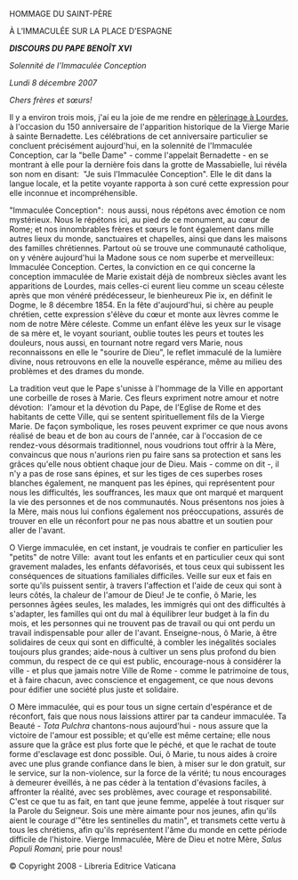 HOMMAGE DU SAINT-PÈRE

À L’IMMACULÉE SUR LA PLACE D'ESPAGNE

***DISCOURS DU PAPE BENOÎT XVI***

*Solennité de l’Immaculée Conception*

*Lundi 8 décembre 2007*

*Chers frères et sœurs!*

Il y a environ trois mois, j'ai eu la joie de me rendre en [pèlerinage à Lourdes](/content/benedict-xvi/fr/travels/2008/index_francia.html), à l'occasion du 150 anniversaire de l'apparition historique de la Vierge Marie à sainte Bernadette. Les célébrations de cet anniversaire particulier se concluent précisément aujourd'hui, en la solennité de l'Immaculée Conception, car la "belle Dame" - comme l'appelait Bernadette - en se montrant à elle pour la dernière fois dans la grotte de Massabielle, lui révéla son nom en disant:  "Je suis l'Immaculée Conception". Elle le dit dans la langue locale, et la petite voyante rapporta à son curé cette expression pour elle inconnue et incompréhensible.

"Immaculée Conception":  nous aussi, nous répétons avec émotion ce nom mystérieux. Nous le répétons ici, au pied de ce monument, au cœur de Rome; et nos innombrables frères et sœurs le font également dans mille autres lieux du monde, sanctuaires et chapelles, ainsi que dans les maisons des familles chrétiennes. Partout où se trouve une communauté catholique, on y vénère aujourd'hui la Madone sous ce nom superbe et merveilleux:  Immaculée Conception. Certes, la conviction en ce qui concerne la conception immaculée de Marie existait déjà de nombreux siècles avant les apparitions de Lourdes, mais celles-ci eurent lieu comme un sceau céleste après que mon vénéré prédécesseur, le bienheureux Pie ix, en définit le Dogme, le 8 décembre 1854. En la fête d'aujourd'hui, si chère au peuple chrétien, cette expression s'élève du cœur et monte aux lèvres comme le nom de notre Mère céleste. Comme un enfant élève les yeux sur le visage de sa mère et, le voyant souriant, oublie toutes les peurs et toutes les douleurs, nous aussi, en tournant notre regard vers Marie, nous reconnaissons en elle le "sourire de Dieu", le reflet immaculé de la lumière divine, nous retrouvons en elle la nouvelle espérance, même au milieu des problèmes et des drames du monde.

La tradition veut que le Pape s'unisse à l'hommage de la Ville en apportant une corbeille de roses à Marie. Ces fleurs expriment notre amour et notre dévotion:  l'amour et la dévotion du Pape, de l'Eglise de Rome et des habitants de cette Ville, qui se sentent spirituellement fils de la Vierge Marie. De façon symbolique, les roses peuvent exprimer ce que nous avons réalisé de beau et de bon au cours de l'année, car à l'occasion de ce rendez-vous désormais traditionnel, nous voudrions tout offrir à la Mère, convaincus que nous n'aurions rien pu faire sans sa protection et sans les grâces qu'elle nous obtient chaque jour de Dieu. Mais - comme on dit -, il n'y a pas de rose sans épines, et sur les tiges de ces superbes roses blanches également, ne manquent pas les épines, qui représentent pour nous les difficultés, les souffrances, les maux que ont marqué et marquent la vie des personnes et de nos communautés. Nous présentons nos joies à la Mère, mais nous lui confions également nos préoccupations, assurés de trouver en elle un réconfort pour ne pas nous abattre et un soutien pour aller de l'avant.

O Vierge immaculée, en cet instant, je voudrais te confier en particulier les "petits" de notre Ville:  avant tout les enfants et en particulier ceux qui sont gravement malades, les enfants défavorisés, et tous ceux qui subissent les conséquences de situations familiales difficiles. Veille sur eux et fais en sorte qu'ils puissent sentir, à travers l'affection et l'aide de ceux qui sont à leurs côtés, la chaleur de l'amour de Dieu! Je te confie, ô Marie, les personnes âgées seules, les malades, les immigrés qui ont des difficultés à s'adapter, les familles qui ont du mal à équilibrer leur budget à la fin du mois, et les personnes qui ne trouvent pas de travail ou qui ont perdu un travail indispensable pour aller de l'avant. Enseigne-nous, ô Marie, à être solidaires de ceux qui sont en difficulté, à combler les inégalités sociales toujours plus grandes; aide-nous à cultiver un sens plus profond du bien commun, du respect de ce qui est public, encourage-nous à considérer la ville - et plus que jamais notre Ville de Rome - comme le patrimoine de tous, et à faire chacun, avec conscience et engagement, ce que nous devons pour édifier une société plus juste et solidaire.

O Mère immaculée, qui es pour tous un signe certain d'espérance et de réconfort, fais que nous nous laissions attirer par ta candeur immaculée. Ta Beauté - *Tota Pulchra* chantons-nous aujourd'hui - nous assure que la victoire de l'amour est possible; et qu'elle est même certaine; elle nous assure que la grâce est plus forte que le péché, et que le rachat de toute forme d'esclavage est donc possible. Oui, ô Marie, tu nous aides à croire avec une plus grande confiance dans le bien, à miser sur le don gratuit, sur le service, sur la non-violence, sur la force de la vérité; tu nous encourages à demeurer éveillés, à ne pas céder à la tentation d'évasions faciles, à affronter la réalité, avec ses problèmes, avec courage et responsabilité. C'est ce que tu as fait, en tant que jeune femme, appelée à tout risquer sur la Parole du Seigneur. Sois une mère aimante pour nos jeunes, afin qu'ils aient le courage d'"être les sentinelles du matin", et transmets cette vertu à tous les chrétiens, afin qu'ils représentent l'âme du monde en cette période difficile de l'histoire. Vierge Immaculée, Mère de Dieu et notre Mère, *Salus Populi Romani,* prie pour nous!

© Copyright 2008 - Libreria Editrice Vaticana